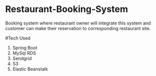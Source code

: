 # Restaurant-Booking-System
Booking system where restaurant owner will integrate this system and customer can make their reservation to corresponding restaurant site.

#Tech Used
1. Spring Boot
2. MySql RDS
3. Sendgrid
4. S3
5. Elastic Beanstalk
